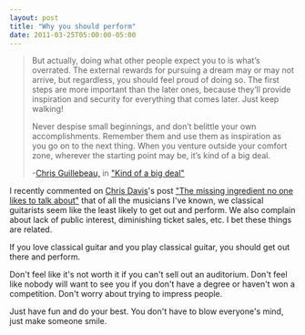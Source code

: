 ```yaml
---
layout: post
title: "Why you should perform"
date: 2011-03-25T05:00:00-05:00
---
```



> But actually, doing what other people expect you to is what’s overrated. The  external rewards for pursuing a dream may or may not arrive, but  regardless, you should feel proud of doing so. The first steps are more  important than the later ones, because they’ll provide inspiration and  security for everything that comes later. Just keep walking! 
>
>  Never despise small beginnings, and don’t belittle your own  accomplishments. Remember them and use them as inspiration as you go on  to the next thing. When you venture outside your comfort zone, wherever  the starting point may be, it’s kind of a big deal. 
>
> -<a href="http://www.blogger.com/">Chris Guillebeau,</a> in <a href="http://chrisguillebeau.com/3x5/kind-of-a-big-deal/">"Kind of a big deal"</a>


I recently commented on <a href="http://christopherguitar.com/">Chris Davis</a>'s post <a href="http://www.classicalguitarblog.net/2011/03/the-missing-ingredient-no-one-likes-to-talk-about/">"The missing ingredient no one likes to talk about"</a> that of all the musicians I've known, we classical guitarists seem like the least likely to get out and perform. We also complain about lack of public interest, diminishing ticket sales, etc. I bet these things are related. 


If you love classical guitar and you play classical guitar, you should get out there and perform.


Don't feel like it's not worth it if you can't sell out an auditorium. Don't feel like nobody will want to see you if you don't have a degree or haven't won a competition. Don't worry about trying to impress people.


Just have fun and do your best. You don't have to blow everyone's mind, just make someone smile.

